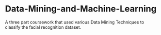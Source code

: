 # Data-Mining-and-Machine-Learning
A three part coursework that used various Data Mining Techniques to classify the facial recognition dataset. 
